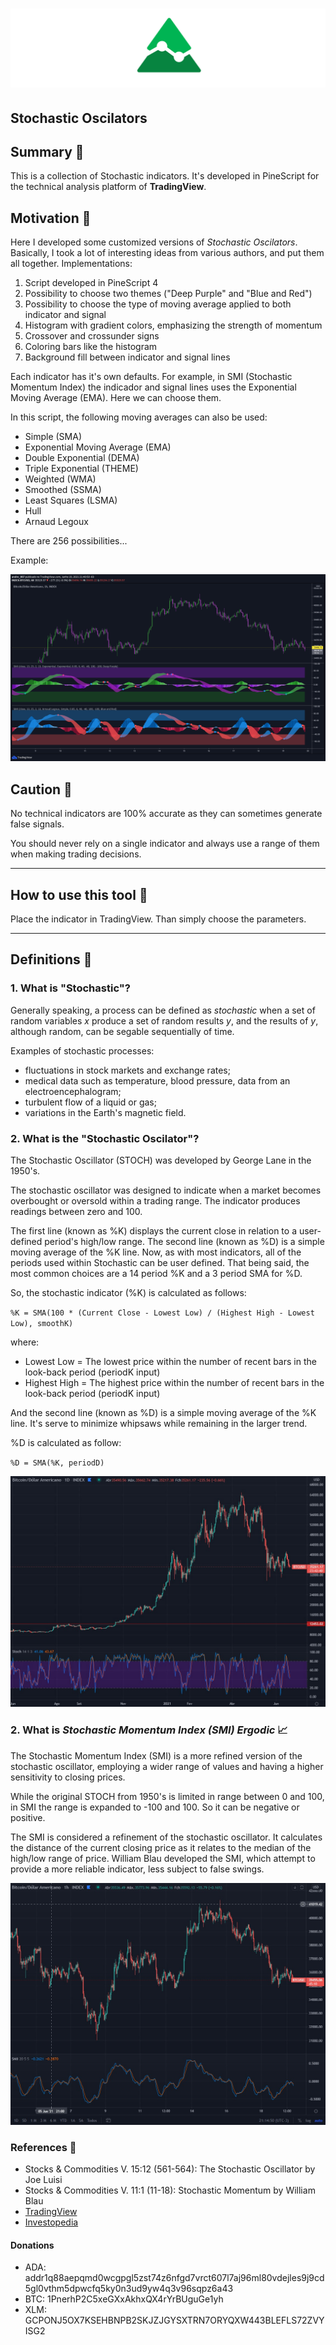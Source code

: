 # ![logo](images/Pine.png "Pine")

## Stochastic Oscilators

## Summary 💊

This is a collection of Stochastic indicators.
It's developed in PineScript for the technical analysis platform of **TradingView**.

## Motivation 💊

Here I developed some customized versions of *Stochastic Oscilators*.
Basically, I took a lot of interesting ideas from various authors, and put them all together.
Implementations:
  
1. Script developed in PineScript 4
2. Possibility to choose two themes ("Deep Purple" and "Blue and Red")
3. Possibility to choose the type of moving average applied to both indicator and signal
4. Histogram with gradient colors, emphasizing the strength of momentum
5. Crossover and crossunder signs
6. Coloring bars like the histogram
7. Background fill between indicator and signal lines

Each indicator has it's own defaults.
For example, in SMI (Stochastic Momentum Index) the indicador and signal lines uses the Exponential Moving Average (EMA).
Here we can choose them.

In this script, the following moving averages can also be used:

- Simple (SMA)
- Exponential Moving Average (EMA)
- Double Exponential (DEMA)
- Triple Exponential (THEME)
- Weighted (WMA)
- Smoothed (SSMA)
- Least Squares (LSMA)
- Hull
- Arnaud Legoux

There are 256 possibilities...

Example:

![alt](image/../images/New%20SMI.png)

## Caution 💊

No technical indicators are 100% accurate as they can sometimes generate false signals.

You should never rely on a single indicator and always use a range of them when making trading decisions.

---

## How to use this tool 💊

Place the indicator in TradingView. Than simply choose the parameters.

---

## Definitions 💊

### 1. What is "Stochastic"?

Generally speaking, a process can be defined as *stochastic* when a set of random variables *x* produce a set of random results *y*, and the results of *y*, although random, can be segable sequentially of time.

Examples of stochastic processes:

- fluctuations in stock markets and exchange rates;
- medical data such as temperature, blood pressure, data from an electroencephalogram;
- turbulent flow of a liquid or gas;
- variations in the Earth's magnetic field.

### 2. What is the "Stochastic Oscilator"?

The Stochastic Oscillator (STOCH) was developed by George Lane in the 1950's.

The stochastic oscillator was designed to indicate when a market becomes overbought or oversold within a trading range.
The indicator produces readings between zero and 100.

The first line (known as %K) displays the current close in relation to a user-defined period's high/low range.
The second line (known as %D) is a simple moving average of the %K line.
Now, as with most indicators, all of the periods used within Stochastic can be user defined.
That being said, the most common choices are a 14 period %K and a 3 period SMA for %D.

So, the stochastic indicator (%K) is calculated as follows:

`%K = SMA(100 * (Current Close - Lowest Low) / (Highest High - Lowest Low), smoothK)`

where:

- Lowest Low = The lowest price within the number of recent bars in the look-back period (periodK input)
- Highest High = The highest price within the number of recent bars in the look-back period (periodK input)

And the second line (known as %D) is a simple moving average of the %K line.
It's serve to minimize whipsaws while remaining in the larger trend.

%D is calculated as follow:

`%D = SMA(%K, periodD)`

![Example of STOCH Oscilator](images/Stochast%20-%20Example.jpg)

### 2. What is *Stochastic Momentum Index (SMI) Ergodic* 📈

The Stochastic Momentum Index (SMI) is a more refined version of the stochastic oscillator, employing a wider range of values and having a higher sensitivity to closing prices.

While the original STOCH from 1950's is limited in range between 0 and 100, in SMI the range is expanded to -100 and 100.
So it can be negative or positive.

The SMI is considered a refinement of the stochastic oscillator.
It calculates the distance of the current closing price as it relates to the median of the high/low range of price.
William Blau developed the SMI, which attempt to provide a more reliable indicator, less subject to false swings.

![Example of Stochastic Momentum Index (SMI)](images/Stochast%20Momentum%20Index%20-%20Example.jpg)

### References 💊

- Stocks & Commodities V. 15:12 (561-564): The Stochastic Oscillator by Joe Luisi
- Stocks & Commodities V. 11:1 (11-18): Stochastic Momentum by William Blau
- [TradingView](https://br.tradingview.com)
- [Investopedia](https://www.investopedia.com/)

#### Donations

- ADA: addr1q88aepqmd0wcgpgl5zst74z6nfgd7vrct607l7aj96ml80vdejles9j9cd5gl0vthm5dpwcfq5ky0n3ud9yw4q3v96sqpz6a43
- BTC: 1PnerhP2C5xeGXxAkhxQX4rYrBUguGe1yh
- XLM: GCPONJ5OX7KSEHBNPB2SKJZJGYSXTRN7ORYQXW443BLEFLS72ZVYISG2
